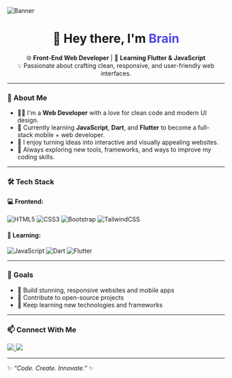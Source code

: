 <!-- Banner -->
![Banner](https://i.imgur.com/3Jb5k2L.png)

<h1 align="center">👋 Hey there, I'm <span style="color:#4f46e5;">Brain</span></h1>

<p align="center">
  🌐 <strong>Front-End Web Developer</strong> | 🚀 <strong>Learning Flutter & JavaScript</strong><br>
  💡 Passionate about crafting clean, responsive, and user-friendly web interfaces.
</p>

---

### 🚀 About Me

- 👨‍💻 I'm a **Web Developer** with a love for clean code and modern UI design.  
- 🌱 Currently learning **JavaScript**, **Dart**, and **Flutter** to become a full-stack mobile + web developer.  
- 🎨 I enjoy turning ideas into interactive and visually appealing websites.  
- 💭 Always exploring new tools, frameworks, and ways to improve my coding skills.  

---

### 🛠️ Tech Stack

#### 💻 Frontend:
![HTML5](https://img.shields.io/badge/HTML5-E34F26?style=for-the-badge&logo=html5&logoColor=white)
![CSS3](https://img.shields.io/badge/CSS3-1572B6?style=for-the-badge&logo=css3&logoColor=white)
![Bootstrap](https://img.shields.io/badge/Bootstrap-563D7C?style=for-the-badge&logo=bootstrap&logoColor=white)
![TailwindCSS](https://img.shields.io/badge/Tailwind_CSS-38B2AC?style=for-the-badge&logo=tailwind-css&logoColor=white)

#### 🧠 Learning:
![JavaScript](https://img.shields.io/badge/JavaScript-F7DF1E?style=for-the-badge&logo=javascript&logoColor=black)
![Dart](https://img.shields.io/badge/Dart-0175C2?style=for-the-badge&logo=dart&logoColor=white)
![Flutter](https://img.shields.io/badge/Flutter-02569B?style=for-the-badge&logo=flutter&logoColor=white)

---

### 🌟 Goals
- 🔹 Build stunning, responsive websites and mobile apps  
- 🔹 Contribute to open-source projects  
- 🔹 Keep learning new technologies and frameworks  

---

### 📫 Connect With Me
<p align="left">
  <a href="https://linkedin.com/in/your-linkedin" target="_blank">
    <img src="https://img.shields.io/badge/LinkedIn-0A66C2?style=for-the-badge&logo=linkedin&logoColor=white"/>
  </a>
  <a href="mailto:yourname@email.com" target="_blank">
    <img src="https://img.shields.io/badge/Email-D14836?style=for-the-badge&logo=gmail&logoColor=white"/>
  </a>
</p>

---

✨ *“Code. Create. Innovate.”* ✨

